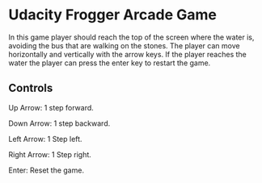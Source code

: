 Udacity Frogger Arcade Game
===============================

In this game player should reach the top of the screen where the water is,
avoiding the bus that are walking on the stones. The player can move
horizontally and vertically with the arrow keys. If the player reaches the water
the player can press the enter key to restart the game.

## Controls

Up Arrow: 1 step forward.

Down Arrow: 1 step backward.

Left Arrow: 1 Step left.

Right Arrow: 1 Step right.

Enter: Reset the game.
